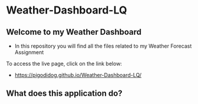 # Weather-Dashboard-LQ

## Welcome to my Weather Dashboard

- In this repository you will find all the files related to my Weather Forecast Assignment

To access the live page, click on the link below:
- https://pigodidog.github.io/Weather-Dashboard-LQ/

## What does this application do?